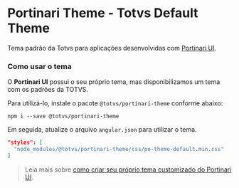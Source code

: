 # Portinari Theme - Totvs Default Theme

Tema padrão da Totvs para aplicações desenvolvidas com [Portinari UI](http://portinari.io).

### Como usar o tema

O **Portinari UI** possui o seu próprio tema, mas disponibilizamos um tema com os padrões da TOTVS.

Para utilizá-lo, instale o pacote `@totvs/portinari-theme` conforme abaixo:

```
npm i --save @totvs/portinari-theme
```

Em seguida, atualize o arquivo `angular.json` para utilizar o tema.

```json
"styles": [
  "node_modules/@totvs/portinari-theme/css/po-theme-default.min.css"
]
```

> Leia mais sobre [como criar seu próprio tema customizado do Portinari UI][create-theme-customization].

[create-theme-customization]: https://portinari.io/guides/create-theme-customization
